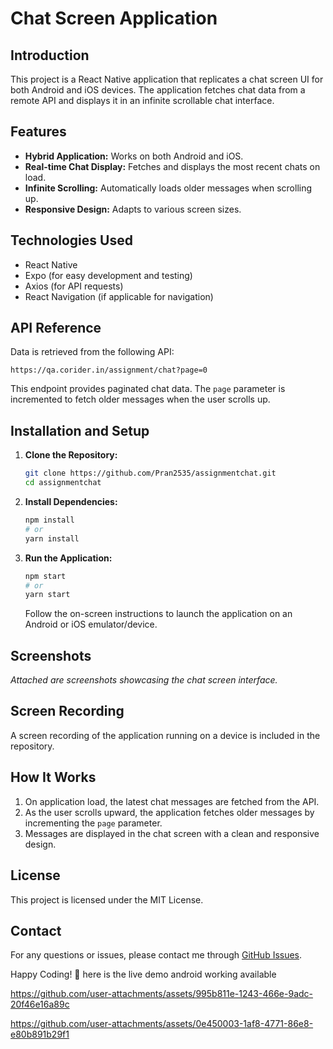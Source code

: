 # Chat Screen Application

## Introduction
This project is a React Native application that replicates a chat screen UI for both Android and iOS devices. The application fetches chat data from a remote API and displays it in an infinite scrollable chat interface.

## Features
- **Hybrid Application:** Works on both Android and iOS.
- **Real-time Chat Display:** Fetches and displays the most recent chats on load.
- **Infinite Scrolling:** Automatically loads older messages when scrolling up.
- **Responsive Design:** Adapts to various screen sizes.

## Technologies Used
- React Native
- Expo (for easy development and testing)
- Axios (for API requests)
- React Navigation (if applicable for navigation)

## API Reference
Data is retrieved from the following API:
```
https://qa.corider.in/assignment/chat?page=0
```
This endpoint provides paginated chat data. The `page` parameter is incremented to fetch older messages when the user scrolls up.

## Installation and Setup
1. **Clone the Repository:**
   ```bash
   git clone https://github.com/Pran2535/assignmentchat.git
   cd assignmentchat
   ```

2. **Install Dependencies:**
   ```bash
   npm install
   # or
   yarn install
   ```

3. **Run the Application:**
   ```bash
   npm start
   # or
   yarn start
   ```
   Follow the on-screen instructions to launch the application on an Android or iOS emulator/device.

## Screenshots
*Attached are screenshots showcasing the chat screen interface.*

## Screen Recording
A screen recording of the application running on a device is included in the repository.

## How It Works
1. On application load, the latest chat messages are fetched from the API.
2. As the user scrolls upward, the application fetches older messages by incrementing the `page` parameter.
3. Messages are displayed in the chat screen with a clean and responsive design.




## License
This project is licensed under the MIT License.

## Contact
For any questions or issues, please contact me through [GitHub Issues](https://github.com/Pran2535/assignmentchat/issues).

Happy Coding! 🚀
here is the live demo android working available 

https://github.com/user-attachments/assets/995b811e-1243-466e-9adc-20f46e16a89c



https://github.com/user-attachments/assets/0e450003-1af8-4771-86e8-e80b891b29f1


